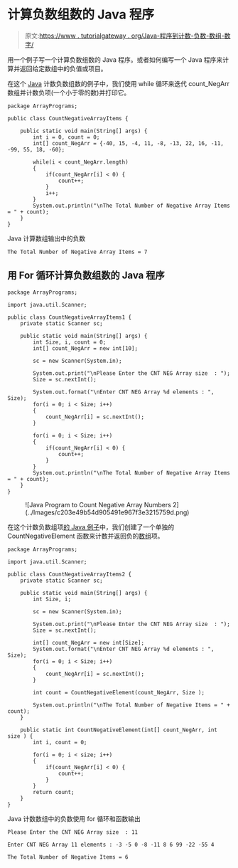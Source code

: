 # 计算负数组数的 Java 程序

> 原文:[https://www . tutorialgateway . org/Java-程序到计数-负数-数组-数字/](https://www.tutorialgateway.org/java-program-to-count-negative-array-numbers/)

用一个例子写一个计算负数组数的 Java 程序。或者如何编写一个 Java 程序来计算并返回给定数组中的负值或项目。

在这个 [Java](https://www.tutorialgateway.org/java-tutorial/) 计数负数组数的例子中，我们使用 while 循环来迭代 count_NegArr 数组并计数负项(一个小于零的数)并打印它。

```
package ArrayPrograms;

public class CountNegativeArrayItems {

	public static void main(String[] args) {
		int i = 0, count = 0;
		int[] count_NegArr = {-40, 15, -4, 11, -8, -13, 22, 16, -11, -99, 55, 18, -60};

		while(i < count_NegArr.length) 
		{
			if(count_NegArr[i] < 0) {
				count++;
			}
			i++;
		}
		System.out.println("\nThe Total Number of Negative Array Items = " + count);
	}
}
```

Java 计算数组输出中的负数

```
The Total Number of Negative Array Items = 7
```

## 用 For 循环计算负数组数的 Java 程序

```
package ArrayPrograms;

import java.util.Scanner;

public class CountNegativeArrayItems1 {
	private static Scanner sc;

	public static void main(String[] args) {
		int Size, i, count = 0;
		int[] count_NegArr = new int[10];

		sc = new Scanner(System.in);

		System.out.print("\nPlease Enter the CNT NEG Array size  : ");
		Size = sc.nextInt();

		System.out.format("\nEnter CNT NEG Array %d elements : ", Size);
		for(i = 0; i < Size; i++) 
		{
			count_NegArr[i] = sc.nextInt();
		}

		for(i = 0; i < Size; i++) 
		{
			if(count_NegArr[i] < 0) {
				count++;
			}
		}
		System.out.println("\nThe Total Number of Negative Array Items = " + count);
	}
}
```

<figure class="wp-block-image size-large">![Java Program to Count Negative Array Numbers 2](../Images/c203e49b54d905491e967f3e3215759d.png)</figure>

在这个计数负数组项[的 Java 例子](https://www.tutorialgateway.org/learn-java-programs/)中，我们创建了一个单独的 CountNegativeElement 函数来计数并返回负的[数组](https://www.tutorialgateway.org/java-array/)项。

```
package ArrayPrograms;

import java.util.Scanner;

public class CountNegativeArrayItems2 {
	private static Scanner sc;

	public static void main(String[] args) {
		int Size, i;

		sc = new Scanner(System.in);

		System.out.print("\nPlease Enter the CNT NEG Array size  : ");
		Size = sc.nextInt();

		int[] count_NegArr = new int[Size];
		System.out.format("\nEnter CNT NEG Array %d elements : ", Size);
		for(i = 0; i < Size; i++) 
		{
			count_NegArr[i] = sc.nextInt();
		}

		int count = CountNegativeElement(count_NegArr, Size );

		System.out.println("\nThe Total Number of Negative Items = " + count);
	}

	public static int CountNegativeElement(int[] count_NegArr, int size ) {
		int i, count = 0;

		for(i = 0; i < size; i++) 
		{
			if(count_NegArr[i] < 0) {
				count++;
			}
		}
		return count;
	}
}
```

Java 计数数组中的负数使用 for 循环和函数输出

```
Please Enter the CNT NEG Array size  : 11

Enter CNT NEG Array 11 elements : -3 -5 0 -8 -11 8 6 99 -22 -55 4

The Total Number of Negative Items = 6
```